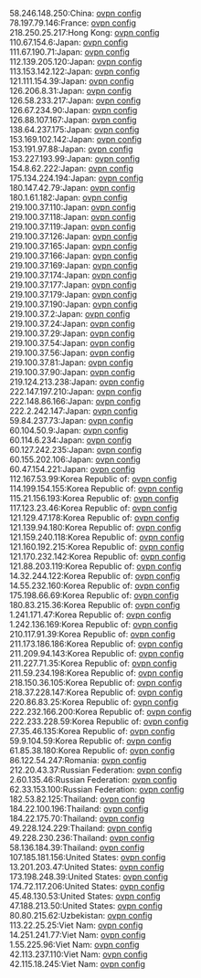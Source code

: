 58.246.148.250:China: [ovpn config](vpn/58_246_148_250.ovpn)  
78.197.79.146:France: [ovpn config](vpn/78_197_79_146.ovpn)  
218.250.25.217:Hong Kong: [ovpn config](vpn/218_250_25_217.ovpn)  
110.67.154.6:Japan: [ovpn config](vpn/110_67_154_6.ovpn)  
111.67.190.71:Japan: [ovpn config](vpn/111_67_190_71.ovpn)  
112.139.205.120:Japan: [ovpn config](vpn/112_139_205_120.ovpn)  
113.153.142.122:Japan: [ovpn config](vpn/113_153_142_122.ovpn)  
121.111.154.39:Japan: [ovpn config](vpn/121_111_154_39.ovpn)  
126.206.8.31:Japan: [ovpn config](vpn/126_206_8_31.ovpn)  
126.58.233.217:Japan: [ovpn config](vpn/126_58_233_217.ovpn)  
126.67.234.90:Japan: [ovpn config](vpn/126_67_234_90.ovpn)  
126.88.107.167:Japan: [ovpn config](vpn/126_88_107_167.ovpn)  
138.64.237.175:Japan: [ovpn config](vpn/138_64_237_175.ovpn)  
153.169.102.142:Japan: [ovpn config](vpn/153_169_102_142.ovpn)  
153.191.97.88:Japan: [ovpn config](vpn/153_191_97_88.ovpn)  
153.227.193.99:Japan: [ovpn config](vpn/153_227_193_99.ovpn)  
154.8.62.222:Japan: [ovpn config](vpn/154_8_62_222.ovpn)  
175.134.224.194:Japan: [ovpn config](vpn/175_134_224_194.ovpn)  
180.147.42.79:Japan: [ovpn config](vpn/180_147_42_79.ovpn)  
180.1.61.182:Japan: [ovpn config](vpn/180_1_61_182.ovpn)  
219.100.37.110:Japan: [ovpn config](vpn/219_100_37_110.ovpn)  
219.100.37.118:Japan: [ovpn config](vpn/219_100_37_118.ovpn)  
219.100.37.119:Japan: [ovpn config](vpn/219_100_37_119.ovpn)  
219.100.37.126:Japan: [ovpn config](vpn/219_100_37_126.ovpn)  
219.100.37.165:Japan: [ovpn config](vpn/219_100_37_165.ovpn)  
219.100.37.166:Japan: [ovpn config](vpn/219_100_37_166.ovpn)  
219.100.37.169:Japan: [ovpn config](vpn/219_100_37_169.ovpn)  
219.100.37.174:Japan: [ovpn config](vpn/219_100_37_174.ovpn)  
219.100.37.177:Japan: [ovpn config](vpn/219_100_37_177.ovpn)  
219.100.37.179:Japan: [ovpn config](vpn/219_100_37_179.ovpn)  
219.100.37.190:Japan: [ovpn config](vpn/219_100_37_190.ovpn)  
219.100.37.2:Japan: [ovpn config](vpn/219_100_37_2.ovpn)  
219.100.37.24:Japan: [ovpn config](vpn/219_100_37_24.ovpn)  
219.100.37.29:Japan: [ovpn config](vpn/219_100_37_29.ovpn)  
219.100.37.54:Japan: [ovpn config](vpn/219_100_37_54.ovpn)  
219.100.37.56:Japan: [ovpn config](vpn/219_100_37_56.ovpn)  
219.100.37.81:Japan: [ovpn config](vpn/219_100_37_81.ovpn)  
219.100.37.90:Japan: [ovpn config](vpn/219_100_37_90.ovpn)  
219.124.213.238:Japan: [ovpn config](vpn/219_124_213_238.ovpn)  
222.147.197.210:Japan: [ovpn config](vpn/222_147_197_210.ovpn)  
222.148.86.166:Japan: [ovpn config](vpn/222_148_86_166.ovpn)  
222.2.242.147:Japan: [ovpn config](vpn/222_2_242_147.ovpn)  
59.84.237.73:Japan: [ovpn config](vpn/59_84_237_73.ovpn)  
60.104.50.9:Japan: [ovpn config](vpn/60_104_50_9.ovpn)  
60.114.6.234:Japan: [ovpn config](vpn/60_114_6_234.ovpn)  
60.127.242.235:Japan: [ovpn config](vpn/60_127_242_235.ovpn)  
60.155.202.106:Japan: [ovpn config](vpn/60_155_202_106.ovpn)  
60.47.154.221:Japan: [ovpn config](vpn/60_47_154_221.ovpn)  
112.167.53.99:Korea Republic of: [ovpn config](vpn/112_167_53_99.ovpn)  
114.199.154.155:Korea Republic of: [ovpn config](vpn/114_199_154_155.ovpn)  
115.21.156.193:Korea Republic of: [ovpn config](vpn/115_21_156_193.ovpn)  
117.123.23.46:Korea Republic of: [ovpn config](vpn/117_123_23_46.ovpn)  
121.129.47.178:Korea Republic of: [ovpn config](vpn/121_129_47_178.ovpn)  
121.139.94.180:Korea Republic of: [ovpn config](vpn/121_139_94_180.ovpn)  
121.159.240.118:Korea Republic of: [ovpn config](vpn/121_159_240_118.ovpn)  
121.160.192.215:Korea Republic of: [ovpn config](vpn/121_160_192_215.ovpn)  
121.170.232.142:Korea Republic of: [ovpn config](vpn/121_170_232_142.ovpn)  
121.88.203.119:Korea Republic of: [ovpn config](vpn/121_88_203_119.ovpn)  
14.32.244.122:Korea Republic of: [ovpn config](vpn/14_32_244_122.ovpn)  
14.55.232.160:Korea Republic of: [ovpn config](vpn/14_55_232_160.ovpn)  
175.198.66.69:Korea Republic of: [ovpn config](vpn/175_198_66_69.ovpn)  
180.83.215.36:Korea Republic of: [ovpn config](vpn/180_83_215_36.ovpn)  
1.241.171.47:Korea Republic of: [ovpn config](vpn/1_241_171_47.ovpn)  
1.242.136.169:Korea Republic of: [ovpn config](vpn/1_242_136_169.ovpn)  
210.117.91.39:Korea Republic of: [ovpn config](vpn/210_117_91_39.ovpn)  
211.173.186.186:Korea Republic of: [ovpn config](vpn/211_173_186_186.ovpn)  
211.209.94.143:Korea Republic of: [ovpn config](vpn/211_209_94_143.ovpn)  
211.227.71.35:Korea Republic of: [ovpn config](vpn/211_227_71_35.ovpn)  
211.59.234.198:Korea Republic of: [ovpn config](vpn/211_59_234_198.ovpn)  
218.150.36.105:Korea Republic of: [ovpn config](vpn/218_150_36_105.ovpn)  
218.37.228.147:Korea Republic of: [ovpn config](vpn/218_37_228_147.ovpn)  
220.86.83.25:Korea Republic of: [ovpn config](vpn/220_86_83_25.ovpn)  
222.232.166.200:Korea Republic of: [ovpn config](vpn/222_232_166_200.ovpn)  
222.233.228.59:Korea Republic of: [ovpn config](vpn/222_233_228_59.ovpn)  
27.35.46.135:Korea Republic of: [ovpn config](vpn/27_35_46_135.ovpn)  
59.9.104.59:Korea Republic of: [ovpn config](vpn/59_9_104_59.ovpn)  
61.85.38.180:Korea Republic of: [ovpn config](vpn/61_85_38_180.ovpn)  
86.122.54.247:Romania: [ovpn config](vpn/86_122_54_247.ovpn)  
212.20.43.37:Russian Federation: [ovpn config](vpn/212_20_43_37.ovpn)  
2.60.135.46:Russian Federation: [ovpn config](vpn/2_60_135_46.ovpn)  
62.33.153.100:Russian Federation: [ovpn config](vpn/62_33_153_100.ovpn)  
182.53.82.125:Thailand: [ovpn config](vpn/182_53_82_125.ovpn)  
184.22.100.196:Thailand: [ovpn config](vpn/184_22_100_196.ovpn)  
184.22.175.70:Thailand: [ovpn config](vpn/184_22_175_70.ovpn)  
49.228.124.229:Thailand: [ovpn config](vpn/49_228_124_229.ovpn)  
49.228.230.236:Thailand: [ovpn config](vpn/49_228_230_236.ovpn)  
58.136.184.39:Thailand: [ovpn config](vpn/58_136_184_39.ovpn)  
107.185.181.156:United States: [ovpn config](vpn/107_185_181_156.ovpn)  
13.201.203.47:United States: [ovpn config](vpn/13_201_203_47.ovpn)  
173.198.248.39:United States: [ovpn config](vpn/173_198_248_39.ovpn)  
174.72.117.206:United States: [ovpn config](vpn/174_72_117_206.ovpn)  
45.48.130.53:United States: [ovpn config](vpn/45_48_130_53.ovpn)  
47.188.213.50:United States: [ovpn config](vpn/47_188_213_50.ovpn)  
80.80.215.62:Uzbekistan: [ovpn config](vpn/80_80_215_62.ovpn)  
113.22.25.25:Viet Nam: [ovpn config](vpn/113_22_25_25.ovpn)  
14.251.241.77:Viet Nam: [ovpn config](vpn/14_251_241_77.ovpn)  
1.55.225.96:Viet Nam: [ovpn config](vpn/1_55_225_96.ovpn)  
42.113.237.110:Viet Nam: [ovpn config](vpn/42_113_237_110.ovpn)  
42.115.18.245:Viet Nam: [ovpn config](vpn/42_115_18_245.ovpn)  
